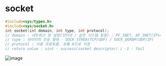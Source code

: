 socket
======
```c
#include<sys/types.h>
#include<sys/socket.h>
int socket(int domain, int type, int protocol);
// domain : 네트워크 망 설정(인터넷 / 같은 시스템 등등) - PF_INET, AF_INET(IPv4) / PF_INET6(IPv6) / PF_LOCAL(동일 시스템 내의 통신) / PF_PACKET(Low level socket) / PF_IPX(IPX 프로토콜 사용)
// type : 데이터의 전송 형태 - SOCK_STREA(TCP/UDP) / SOCK_DGRAM(UDP/IP)
// protocol : 사용 프로토콜. 보통 0으로 지정
// return value : uint - success(socket descriptor) / -1 - fail
```
![image](https://user-images.githubusercontent.com/70207093/198966200-da3693f0-49cf-4c84-83fd-277048715d47.png)
